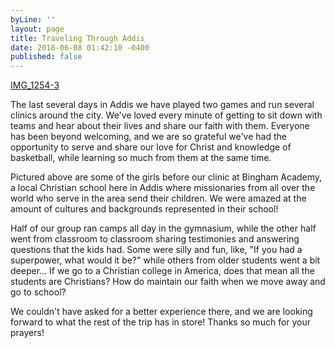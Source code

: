```yaml
---
byLine: ''
layout: page
title: Traveling Through Addis
date: 2018-06-08 01:42:10 -0400
published: false
---
```

[IMG_1254-3](/uploads/2018/06/08/IMG_1254-3 "IMG_1254-3")

The last several days in Addis we have played two games and run several clinics around the city. We've loved every minute of getting to sit down with teams and hear about their lives and share our faith with them. Everyone has been beyond welcoming, and we are so grateful we've had the opportunity to serve and share our love for Christ and knowledge of basketball, while learning so much from them at the same time. 

Pictured above are some of the girls before our clinic at Bingham Academy, a local Christian school here in Addis where missionaries from all over the world who serve in the area send their children. We were amazed at the amount of cultures and backgrounds represented in their school! 

Half of our group ran camps all day in the gymnasium, while the other half went from classroom to classroom sharing testimonies and answering questions that the kids had. Some were silly and fun, like, "If you had a superpower, what would it be?" while others from older students went a bit deeper... If we go to a Christian college in America, does that mean all the students are Christians? How do maintain our faith when we move away and go to school? 

We couldn't have asked for a better experience there, and we are looking forward to what the rest of the trip has in store! Thanks so much for your prayers!
